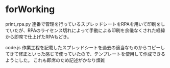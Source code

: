 # forWorking

print_rpa.py
連番で管理を行っているスプレッドシートをRPAを用いて印刷をしていたが、RPAのライセンス切れによって手動による印刷を余儀なくされた経緯から即席で仕上げたRPAもどき。

code.js
作業工程を記載したスプレッドシートを過去の適当なものからコピーしてきて修正といった感じで使っていたので、テンプレートを使用して作成できるようにした。
これも即席のため記述がかなり煩雑
